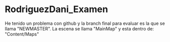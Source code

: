# RodriguezDani_Examen

He tenido un problema con github y la branch final para evaluar es la que se llama "NEWMASTER".
La escena se llama "MainMap" y esta dentro de: "Content/Maps"
